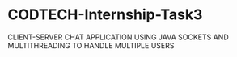 # CODTECH-Internship-Task3

CLIENT-SERVER CHAT APPLICATION USING JAVA SOCKETS AND MULTITHREADING TO HANDLE MULTIPLE USERS
